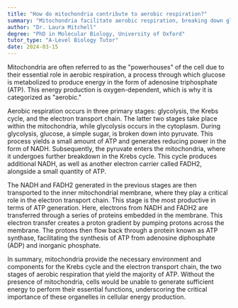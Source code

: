 ```yaml
---
title: "How do mitochondria contribute to aerobic respiration?"
summary: "Mitochondria facilitate aerobic respiration, breaking down glucose to generate energy as ATP."
author: "Dr. Laura Mitchell"
degree: "PhD in Molecular Biology, University of Oxford"
tutor_type: "A-Level Biology Tutor"
date: 2024-03-15
---
```


Mitochondria are often referred to as the "powerhouses" of the cell due to their essential role in aerobic respiration, a process through which glucose is metabolized to produce energy in the form of adenosine triphosphate (ATP). This energy production is oxygen-dependent, which is why it is categorized as "aerobic."

Aerobic respiration occurs in three primary stages: glycolysis, the Krebs cycle, and the electron transport chain. The latter two stages take place within the mitochondria, while glycolysis occurs in the cytoplasm. During glycolysis, glucose, a simple sugar, is broken down into pyruvate. This process yields a small amount of ATP and generates reducing power in the form of NADH. Subsequently, the pyruvate enters the mitochondria, where it undergoes further breakdown in the Krebs cycle. This cycle produces additional NADH, as well as another electron carrier called FADH2, alongside a small quantity of ATP.

The NADH and FADH2 generated in the previous stages are then transported to the inner mitochondrial membrane, where they play a critical role in the electron transport chain. This stage is the most productive in terms of ATP generation. Here, electrons from NADH and FADH2 are transferred through a series of proteins embedded in the membrane. This electron transfer creates a proton gradient by pumping protons across the membrane. The protons then flow back through a protein known as ATP synthase, facilitating the synthesis of ATP from adenosine diphosphate (ADP) and inorganic phosphate.

In summary, mitochondria provide the necessary environment and components for the Krebs cycle and the electron transport chain, the two stages of aerobic respiration that yield the majority of ATP. Without the presence of mitochondria, cells would be unable to generate sufficient energy to perform their essential functions, underscoring the critical importance of these organelles in cellular energy production.
    